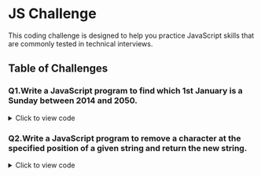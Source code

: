 # JS Challenge

This coding challenge is designed to help you practice JavaScript skills that are commonly tested in technical interviews.

## Table of Challenges

### Q1.Write a JavaScript program to find which 1st January is a Sunday between 2014 and 2050.

<details>
<summary>Click to view code</summary>

```javascript
for (let year = 2012; year <= 2050; year++) {
  let day = new Date(year, 0, 1);
  if (day.getDay() === 0) {
    console.log("1st January is being a sunday" + year);
  }
}
```

</details>

<!-- ********************* -->

### Q2.Write a JavaScript program to remove a character at the specified position of a given string and return the new string.

<details>
<summary>Click to view code</summary>

```javascript
function remove_chracter(str, char_pos) {
  const firstStep = str.substring(0, char_pos);
  const secoundStep = str.substring(char_pos + 1, str.lenght);
  return firstStep + secoundStep;
}

console.log(remove_chracter("sonu", 0)); //onu
console.log(remove_chracter("sonu", 3)); // son
```

</details>

<!-- ********************* -->
